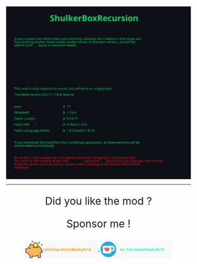 [<img style="vertical-align:middle" width="800" src="./docs/short_readme.svg">]()

[//]: # ([<img style="vertical-align:middle" width="800" src="./docs/pdf_doc_image.svg">]&#40;./docs/readme.pdf&#41;)

___

<p align="center" style="font-size:200%">
    Did you like the mod ?
</p>

<p align="center" style="font-size:200%">
    Sponsor me !
</p>

<div align="center">
    <a href="coindrop.to/AmibeSkyfy16"> <img style="vertical-align:middle" width="200" src="./docs/coindrop.svg"> </a>
    <a href="https://ko-fi.com/amibeskyfy16"> <img style="vertical-align:middle" width="200" src="./docs/KoFi.svg"> </a>
</div>